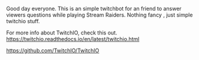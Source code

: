Good day everyone.
This is an simple twitchbot for an friend to answer viewers questions while playing Stream Raiders.
Nothing fancy , just simple twitchio stuff.

For more info about TwitchIO, check this out.
https://twitchio.readthedocs.io/en/latest/twitchio.html

https://github.com/TwitchIO/TwitchIO
